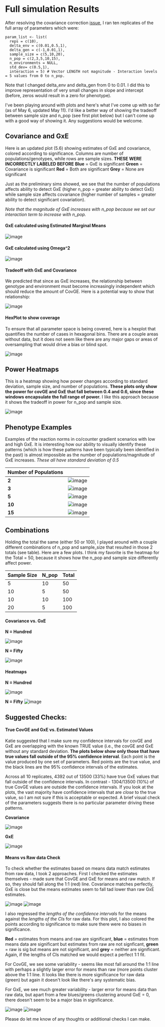 # Full simulation Results


After resolving the covariance correction [issue](https://github.com/RCN-ECS/CnGV/blob/master/notebook/20200416_MA_SimResults_Round3.md), I ran ten replicates of the full array of parameters which were: 

```{param list}
param_list <- list( 
  reps = c(10),
  delta_env = c(0.01,0.5,1),
  delta_gen = c(-1,0.01,1),
  sample_size = c(5,10,20), 
  n_pop = c(2,3,5,10,15), 
  n_environments = NULL,
  std_dev= c(0.5,1), 
  interaction = 5) # Vector LENGTH not magnitude - Interaction levels = 5 values from 0 to n_pop.
```
Note that I changed delta_env and delta_gen from 0 to 0.01. I did this to improve representation of very small changes in slope and intercept (before, zeros would result in a zero for phenotype). 

I've been playing around with plots and here's what I've come up with so far (as of May 6, updated May 11). I'd like a better way of showing the tradeoff between sample size and n_pop (see first plot below) but I can't come up with a good way of showing it. Any suggestions would be welcome.

## Covariance and GxE
Here is an updated plot (5.6) showing estimates of GxE and covariance, colored according to significance. Columns are number of populations/genotypes, while rows are sample sizes. **THESE WERE INCORRECTLY LABELED BEFORE**
**Blue** = GxE is significant
**Green** = Covariance is significant
**Red** = Both are significant
**Grey** = None are significant

Just as the preliminary sims showed, we see that the number of populations affects ability to detect GxE (higher n_pop = greater ability to detect GxE) while sample size affects covariance (higher number of samples = greater ability to detect significant covariation). 

*Note that the magnitude of GxE increases with n_pop because we set our interaction term to increase with n_pop.* 

#### GxE calculated using Estimated Marginal Means

![image](https://github.com/RCN-ECS/CnGV/blob/master/results/notebook_figs/5.7.gxe_covEMM.png)

#### GxE calculated using Omega^2

![image](https://github.com/RCN-ECS/CnGV/blob/master/results/notebook_figs/5.7cov_gxe_omega2.png)

#### Tradeoff with GxE and Covariance
We predicted that since as GxE increases, the relationship between genotype and environment must become increasingly independent which should reduce the amount of CovGE. Here is a potential way to show that relationship: 

![image](https://github.com/RCN-ECS/CnGV/blob/master/results/notebook_figs/5.12.CovGxETradeoff.png)

#### HexPlot to show coverage

To ensure that all parameter space is being covered, here is a hexplot that quantifies the number of cases in hexagonal bins. 
There are a couple areas without data, but it does not seem like there are any major gaps or areas of oversampling that would drive a bias or blind spot.

![image](https://github.com/RCN-ECS/CnGV/blob/master/results/notebook_figs/5.7.hexplot.png)

## Power Heatmaps

This is a heatmap showing how power changes according to standard deviation, sample size, and number of populations. **These plots only show the power for covGE and GxE that fall between 0.4 and 0.6, since these windows encapsulate the full range of power.** I like this approach because it shows the tradeoff in power for n_pop and sample size.

![image](https://github.com/RCN-ECS/CnGV/blob/master/results/notebook_figs/5.11Gxe_Cov_heatmap.png)

## Phenotype Examples

Examples of the reaction norms in co/counter gradient scenarios with low and high GxE. It is interesting how our ability to visually identify these patterns (which is how these patterns have been typically been identified in the past) is almost impossible as the number of populations/magnitude of GxE increases. *These all have standard deviation of 0.5*

| Number of Populations | |
|--- | --- |
| **2** | ![image](https://github.com/RCN-ECS/CnGV/blob/master/results/notebook_figs/2pop.png)|
| **3** | ![image](https://github.com/RCN-ECS/CnGV/blob/master/results/notebook_figs/3pop.png)|
| **5** | ![image](https://github.com/RCN-ECS/CnGV/blob/master/results/notebook_figs/5pop.png)|
| **10** | ![image](https://github.com/RCN-ECS/CnGV/blob/master/results/notebook_figs/10pop.png)|
| **15** | ![image](https://github.com/RCN-ECS/CnGV/blob/master/results/notebook_figs/15pop.png)| 

## Combinations

Holding the total the same (either 50 or 100), I played around with a couple different combinations of n_pop and sample_size that resulted in those 2 totals (see table). Here are a few plots. I think my favorite is the heatmap for the Total = 50, because it shows how the n_pop and sample size differently affect power. 

| Sample Size | N_pop | Total |
| --- | --- | --- |
5|10|50
10|5|50
10|10|100
20|5|100

#### Covariance vs. GxE

**N = Hundred**

![image](https://github.com/RCN-ECS/CnGV/blob/master/results/notebook_figs/5.11.hundie_covgxe.png)

**N = Fifty**

![image](https://github.com/RCN-ECS/CnGV/blob/master/results/notebook_figs/5.11.fitty_covgxe.png)

#### Heatmaps

**N = Hundred**

![image](https://github.com/RCN-ECS/CnGV/blob/master/results/notebook_figs/5.11.hundieHeatmaps.png)

**N = Fifty**
![image](https://github.com/RCN-ECS/CnGV/blob/master/results/notebook_figs/5.11.fitty_heatmap.png)


## Suggested Checks: 

#### True CovGE and GxE vs. Estimated Values
Katie suggested that I make sure my confidence intervals for covGE and GxE are overlapping with the known TRUE value (i.e., the covGE and GxE without any standard deviation. **The plots below show only those that have true values fall outside of the 95% confidence interval**. Each point is the value produced by one set of parameters. Red points are the true value, and the black lines are the 95% confidence intervals of the estimates. 

Across all 10 replicates, 4392 out of 13500 (33%) have true GxE values that fall outside of the confidence intervals. In contrast - 1304/13500 (10%) of true CovGE values are outside the confidence intervals. If you look at the plots, the vast majority have confidence intervals that are *close* to the true value, so I am not sure if this is acceptable or expected. A brief visual check of the parameters suggests there is no particular parameter driving these patterns. 

**Covariance**

![image](https://github.com/RCN-ECS/CnGV/blob/master/results/notebook_figs/5.8.covanoms.png)

**GxE**

![image](https://github.com/RCN-ECS/CnGV/blob/master/results/notebook_figs/5.8.GxEanoms.png)


#### Means vs Raw data Check

To check whether the estimates based on means data match estimates from raw data, I took 2 approaches. First I checked the estimates themselves - made sure that CovGE and GxE for means and raw match. If so, they should fall along the 1:1 (red) line. Covariance matches perfectly, GxE is close but the means estimates seem to fall tad lower than raw GxE estimates. 

![image](https://github.com/RCN-ECS/CnGV/blob/master/results/notebook_figs/5.8.covmeansraw.png)
![image](https://github.com/RCN-ECS/CnGV/blob/master/results/notebook_figs/5.8.gxemeancheck.png)

I also regressed the *lengths of the confidence intervals* for the means against the *lengths of the CIs* for raw data. For this plot, I also colored the points according to significance to make sure there were no biases in significance. 

**Red** = estimates from means and raw are significant, **blue** = estimates from means data are significant but estimates from raw are not signficant, **green** = raw is sig but means are not significant, and **grey** = neither are significant. Again, if the lengths of CIs matched we would expect a perfect 1:1 fit. 

For CovGE, we see some variability - seems like most fall around the 1:1 line with perhaps a slightly larger error for means than raw (more points cluster above the 1:1 line. It looks like there is more significance for raw data (green) but again it doesn't look like there's any systematic bias.

For GxE, we see much greater variability - larger error for means data than raw data, but apart from a few blues/greens clustering around GxE = 0, there doesn't seem to be a major bias in significance. 

![image](https://github.com/RCN-ECS/CnGV/blob/master/results/notebook_figs/5.8.coverrormeans.png)
![image](https://github.com/RCN-ECS/CnGV/blob/master/results/notebook_figs/5.8.GxEmeanserror.png)

Please do let me know of any thoughts or additional checks I can make. 



